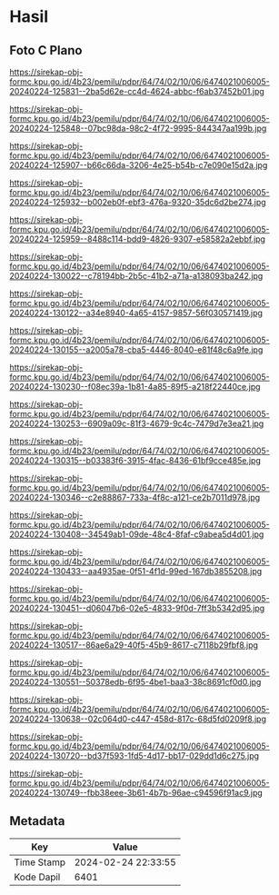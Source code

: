 # Hasil

## Foto C Plano

https://sirekap-obj-formc.kpu.go.id/4b23/pemilu/pdpr/64/74/02/10/06/6474021006005-20240224-125831--2ba5d62e-cc4d-4624-abbc-f6ab37452b01.jpg

https://sirekap-obj-formc.kpu.go.id/4b23/pemilu/pdpr/64/74/02/10/06/6474021006005-20240224-125848--07bc98da-98c2-4f72-9995-844347aa199b.jpg

https://sirekap-obj-formc.kpu.go.id/4b23/pemilu/pdpr/64/74/02/10/06/6474021006005-20240224-125907--b66c66da-3206-4e25-b54b-c7e090e15d2a.jpg

https://sirekap-obj-formc.kpu.go.id/4b23/pemilu/pdpr/64/74/02/10/06/6474021006005-20240224-125932--b002eb0f-ebf3-476a-9320-35dc6d2be274.jpg

https://sirekap-obj-formc.kpu.go.id/4b23/pemilu/pdpr/64/74/02/10/06/6474021006005-20240224-125959--8488c114-bdd9-4826-9307-e58582a2ebbf.jpg

https://sirekap-obj-formc.kpu.go.id/4b23/pemilu/pdpr/64/74/02/10/06/6474021006005-20240224-130022--c78194bb-2b5c-41b2-a71a-a138093ba242.jpg

https://sirekap-obj-formc.kpu.go.id/4b23/pemilu/pdpr/64/74/02/10/06/6474021006005-20240224-130122--a34e8940-4a65-4157-9857-56f030571419.jpg

https://sirekap-obj-formc.kpu.go.id/4b23/pemilu/pdpr/64/74/02/10/06/6474021006005-20240224-130155--a2005a78-cba5-4446-8040-e81f48c6a9fe.jpg

https://sirekap-obj-formc.kpu.go.id/4b23/pemilu/pdpr/64/74/02/10/06/6474021006005-20240224-130230--f08ec39a-1b81-4a85-89f5-a218f22440ce.jpg

https://sirekap-obj-formc.kpu.go.id/4b23/pemilu/pdpr/64/74/02/10/06/6474021006005-20240224-130253--6909a09c-81f3-4679-9c4c-7479d7e3ea21.jpg

https://sirekap-obj-formc.kpu.go.id/4b23/pemilu/pdpr/64/74/02/10/06/6474021006005-20240224-130315--b03383f6-3915-4fac-8436-61bf9cce485e.jpg

https://sirekap-obj-formc.kpu.go.id/4b23/pemilu/pdpr/64/74/02/10/06/6474021006005-20240224-130346--c2e88867-733a-4f8c-a121-ce2b7011d978.jpg

https://sirekap-obj-formc.kpu.go.id/4b23/pemilu/pdpr/64/74/02/10/06/6474021006005-20240224-130408--34549ab1-09de-48c4-8faf-c9abea5d4d01.jpg

https://sirekap-obj-formc.kpu.go.id/4b23/pemilu/pdpr/64/74/02/10/06/6474021006005-20240224-130433--aa4935ae-0f51-4f1d-99ed-167db3855208.jpg

https://sirekap-obj-formc.kpu.go.id/4b23/pemilu/pdpr/64/74/02/10/06/6474021006005-20240224-130451--d06047b6-02e5-4833-9f0d-7ff3b5342d95.jpg

https://sirekap-obj-formc.kpu.go.id/4b23/pemilu/pdpr/64/74/02/10/06/6474021006005-20240224-130517--86ae6a29-40f5-45b9-8617-c7118b29fbf8.jpg

https://sirekap-obj-formc.kpu.go.id/4b23/pemilu/pdpr/64/74/02/10/06/6474021006005-20240224-130551--50378edb-6f95-4be1-baa3-38c8691cf0d0.jpg

https://sirekap-obj-formc.kpu.go.id/4b23/pemilu/pdpr/64/74/02/10/06/6474021006005-20240224-130638--02c064d0-c447-458d-817c-68d5fd0209f8.jpg

https://sirekap-obj-formc.kpu.go.id/4b23/pemilu/pdpr/64/74/02/10/06/6474021006005-20240224-130720--bd37f593-1fd5-4d17-bb17-029dd1d6c275.jpg

https://sirekap-obj-formc.kpu.go.id/4b23/pemilu/pdpr/64/74/02/10/06/6474021006005-20240224-130749--fbb38eee-3b61-4b7b-96ae-c94596f91ac9.jpg


## Metadata

| Key        | Value               |
| ---------- | ------------------- |
| Time Stamp | 2024-02-24 22:33:55 |
| Kode Dapil | 6401                |



